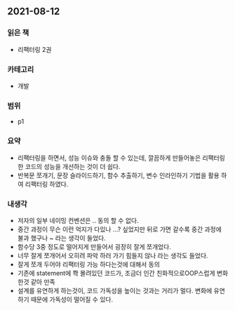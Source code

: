 ## 2021-08-12

### 읽은 책

- 리팩터링 2권

### 카테고리

- 개발

### 범위

- p1

### 요약

- 리팩터링을 하면서, 성능 이슈와 충돌 할 수 있는데, 깔끔하게 만들어놓은 리팩터링한 코드의 성능을 개선하는 것이 더 쉽다.
- 반복문 쪼개기, 문장 슬라이드하기, 함수 추출하기, 변수 인라인하기 기법을 활용 하여 리팩터링 하였다.

### 내생각

- 저자의 일부 네이밍 컨벤션은 .. 동의 할 수 없다.
- 중간 과정이 무슨 이런 억지가 다있나 ...? 싶었지만 뒤로 가면 갈수록 중간 과정에 불과 했구나 ~ 라는 생각이 들었다.
- 함수당 3중 정도로 떨어지게 만들어서 굉장히 잘게 쪼개었다.
- 너무 잘게 쪼개어서 오히려 파악 하러 가기 힘들지 않나 라는 생각도 들었다.
- 잘게 쪼개 두어야 리팩터링 가능 하다는것에 대해서 동의
- 기존에 statement에 쫙 몰려있던 코드가, 조금더 인간 친화적으로OOP스럽게 변화 한것 같아 만족
- 설계를 유연하게 하는것이, 코드 가독성을 높이는 것과는 거리가 멀다. 변화에 유연하기 때문에 가독성이 떨어질 수 있다.
